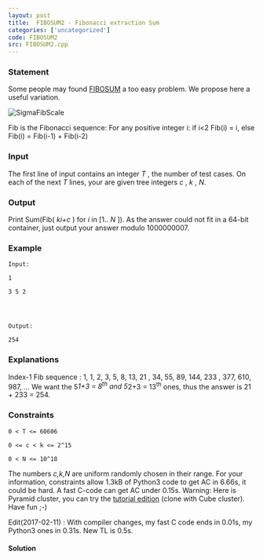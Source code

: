 ```yaml
---
layout: post
title:  FIBOSUM2 - Fibonacci extraction Sum
categories: ['uncategorized']
code: FIBOSUM2
src: FIBOSUM2.cpp
---
```


### **Statement**

Some people may found [FIBOSUM](http://www.spoj.com/problems/FIBOSUM/) a too
easy problem. We propose here a useful variation.

![SigmaFibScale](../../content/francky:sigmaFibScale)

Fib is the Fibonacci sequence: For any positive integer i: if i<2 Fib(i) = i,
else Fib(i) = Fib(i-1) + Fib(i-2)

### Input

The first line of input contains an integer _T_ , the number of test
cases. On each of the next _T_ lines, your are given tree integers _c_
, _k_ , _N_.

### Output

Print Sum(Fib( _ki+c_ ) for _i_ in [1.. _N_ ]). As the answer could not
fit in a 64-bit container, just output your answer modulo 1000000007.

### Example

    
    
    Input:
    1
    3 5 2
    
    
    
    Output:
    254
    

### Explanations

Index-1 Fib sequence : 1, 1, 2, 3, 5, 8, 13, 21 , 34, 55, 89, 144, 233
, 377, 610, 987, ... We want the 5*1+3 = 8<sup>th</sup> and 5*2+3 =
13<sup>th</sup> ones, thus the answer is 21 + 233 = 254.

### Constraints

    
    
    0 < T <= 60606
    0 <= c < k <= 2^15
    0 < N <= 10^18
    

The numbers _c,k,N_ are uniform randomly chosen in their range. For your
information, constraints allow 1.3kB of Python3 code to get AC in 6.66s, it
could be hard. A fast C-code can get AC under 0.15s. Warning: Here is
Pyramid cluster, you can try the [tutorial
edition](http://www.spoj.com/problems/FIBOSUMT/) (clone with Cube cluster).
Have fun ;-)

Edit(2017-02-11) : With compiler changes, my fast C code ends in 0.01s, my
Python3 ones in 0.31s. New TL is 0.5s.



#### **Solution**



